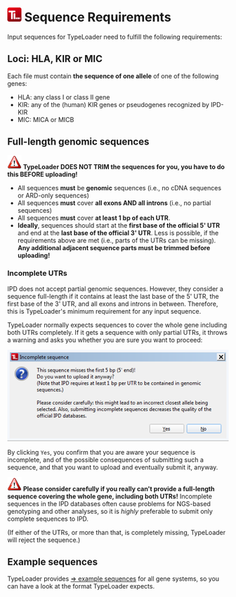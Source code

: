# ![Icon](images/TypeLoader_32.png) Sequence Requirements

Input sequences for TypeLoader need to fulfill the following requirements:

## Loci: HLA, KIR or MIC
Each file must contain **the sequence of one allele** of one of the following genes:

 * HLA: any class I or class II gene
 * KIR: any of the (human) KIR genes or pseudogenes recognized by IPD-KIR
 * MIC: MICA or MICB
 
## Full-length genomic sequences
![Pic](images/icon_important.png) **TypeLoader DOES NOT TRIM the sequences for you, you have to do this BEFORE uploading!**

 * All sequences **must** be **genomic** sequences (i.e., no cDNA sequences or ARD-only sequences)
 * All sequences **must** cover **all exons AND all introns** (i.e., no partial sequences)
 * All sequences **must** cover **at least 1 bp of each UTR**.
 * **Ideally**, sequences should start at the **first base of the official 5' UTR** and end at the **last base of the official 3' UTR**. Less is possible, if the requirements above are met (i.e., parts of the UTRs can be missing). **Any additional adjacent sequence parts must be trimmed before uploading!**

### Incomplete UTRs
IPD does not accept partial genomic sequences. However, they consider a sequence full-length if it contains at least the last base of the 5' UTR, the first base of the 3' UTR, and all exons and introns in between. Therefore, this is TypeLoader's minimum requirement for any input sequence.

TypeLoader normally expects sequences to cover the whole gene including both UTRs completely. If it gets a sequence with only partial UTRs, it throws a warning and asks you whether you are sure you want to proceed:

![Pic](images/new_allele_incomplete.png)

By clicking `Yes`, you confirm that you are aware your sequence is incomplete, and of the possible consequences of submitting such a sequence, and that you want to upload and eventually submit it, anyway.

![Pic](images/icon_important.png) **Please consider carefully if you really can't provide a full-length sequence covering the whole gene, including both UTRs!** Incomplete sequences in the IPD databases often cause problems for NGS-based genotyping and other analyses, so it is *highly* preferable to submit only complete sequences to IPD.

(If either of the UTRs, or more than that, is completely missing, TypeLoader will reject the sequence.)

## Example sequences
TypeLoader provides [=> example sequences](example_files.md) for all gene systems, so you can have a look at the format TypeLoader expects.